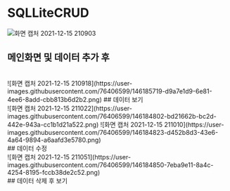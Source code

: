 # SQLLiteCRUD

![화면 캡처 2021-12-15 210903](https://user-images.githubusercontent.com/76406599/146184691-00fce227-e2fc-4cba-9ea0-13d585da30ab.png)
<br/>
## 메인화면 및 데이터 추가 후
<br/>
![화면 캡처 2021-12-15 210918](https://user-images.githubusercontent.com/76406599/146185719-d9a7e1d9-6e81-4ee6-8add-cbb813b6d2b2.png)
## 데이터 보기
<br/>
![화면 캡처 2021-12-15 211022](https://user-images.githubusercontent.com/76406599/146184802-bd21662b-bc2d-442e-943a-cc1b1d21a522.png)
![화면 캡처 2021-12-15 211010](https://user-images.githubusercontent.com/76406599/146184823-d452b8d3-43e6-4a64-9894-a6aafd3e5780.png)
<br/>
## 데이터 수정
<br/>
![화면 캡처 2021-12-15 211051](https://user-images.githubusercontent.com/76406599/146184850-7eba9e11-8a4c-4254-8195-fccb38de2c52.png)
<br/>
## 데이터 삭제 후 보기

